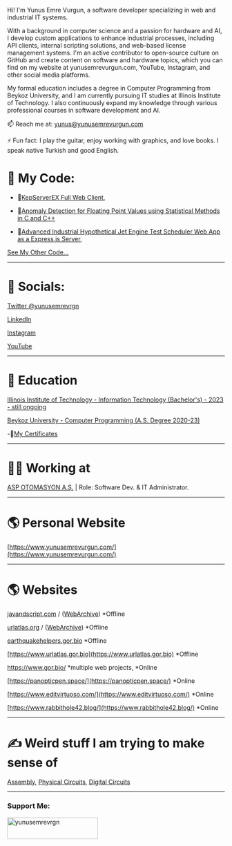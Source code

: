 Hi! I'm Yunus Emre Vurgun, a software developer specializing in web and industrial IT systems.

With a background in computer science and a passion for hardware and AI, I develop custom applications to enhance industrial processes, including API clients, internal scripting solutions, and web-based license management systems. I'm an active contributor to open-source culture on GitHub and create content on software and hardware topics, which you can find on my website at yunusemrevurgun.com, YouTube, Instagram, and other social media platforms.

My formal education includes a degree in Computer Programming from Beykoz University, and I am currently pursuing IT studies at Illinois Institute of Technology. I also continuously expand my knowledge through various professional courses in software development and AI.

📫 Reach me at: yunus@yunusemrevurgun.com

⚡ Fun fact: I play the guitar, enjoy working with graphics, and love books. I speak native Turkish and good English.
 

# 🐝 My Code:
- 💾[KepServerEX Full Web Client](https://github.com/yunusemrejr/KepServerEX-Full-Web-API-Client),

- 💾[Anomaly Detection for Floating Point Values using Statistical Methods in C and C++](https://github.com/yunusemrejr/anomaly_detection_c_and_cpp)

- 💾[Advanced Industrial Hypothetical Jet Engine Test Scheduler Web App as a Express.js Server](https://github.com/yunusemrejr/pineapple_jet_engine_test_scheduler),



[See My Other Code...](https://github.com/yunusemrejr/yunusemrejr/blob/main/MORE.md)

----------------------
# 🐬 Socials:

[Twitter @yunusemrevrgn](https://twitter.com/yunusemrevrgn)

[LinkedIn](https://www.linkedin.com/in/yunus-emre-vurgun-49ba9a177)

[Instagram](https://www.instagram.com/yunus_emrevurgun/)

[YouTube](https://www.youtube.com/channel/UC1lBm9ipV1au7VIcbALV2HA)

---------------------

# 🏫 Education

[Illinois Institute of Technology - Information Technology (Bachelor's) - 2023 - still ongoing](#)

[Beykoz University - Computer Programming (A.S. Degree 2020-23)](https://beykoz.edu.tr/)

-📜[My Certificates](https://github.com/yunusemrejr/Certificates)

---------------------

# 🧑‍💼 Working at

[ASP OTOMASYON A.Ş.](https://opcturkey.com/) | Role: Software Dev. & IT Administrator.

---------------------


# 🌎 Personal Website

[https://www.yunusemrevurgun.com/](https://www.yunusemrevurgun.com/)

--------------------

# 🌎 Websites

[javandscript.com](#) / ([WebArchive](https://web.archive.org/web/*/https://www.javandscript.com/)) *Offline

[urlatlas.org](#) / ([WebArchive](https://web.archive.org/web/*/https://www.urlatlas.org/)) *Offline

[earthquakehelpers.gor.bio](https://earthquakehelpers.gor.bio/)  *Offline

[https://www.urlatlas.gor.bio](https://www.urlatlas.gor.bio)  *Offline

https://www.gor.bio/ *multiple web projects, *Online

[https://panopticpen.space/](https://panopticpen.space/)  *Online

[https://www.editvirtuoso.com/](https://www.editvirtuoso.com/)  *Online

[https://www.rabbithole42.blog/](https://www.rabbithole42.blog/)  *Online



--------------------

# ✍️ Weird stuff I am trying to make sense of

[Assembly](https://github.com/yunusemrejr/Assembly),
[Physical Circuits](https://github.com/yunusemrejr/PhysicalCircuits),
[Digital Circuits](https://github.com/yunusemrejr/CircuitsWithDigitalWorks)

--------------------
<h3 align="left">Support Me:</h3>
<p><a href="https://www.buymeacoffee.com/yunusemrevrgn"> <img align="left" src="https://cdn.buymeacoffee.com/buttons/v2/default-yellow.png" height="50" width="210" alt="yunusemrevrgn" /></a></p>
 
